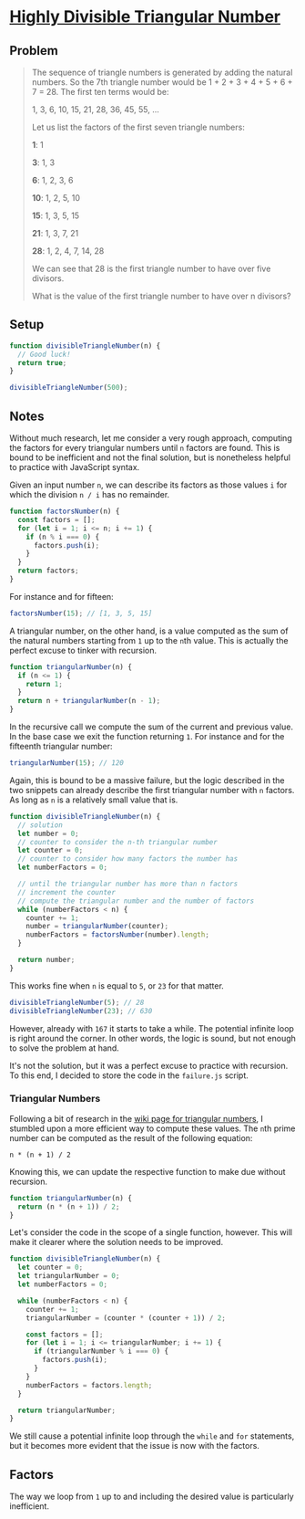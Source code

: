 # [Highly Divisible Triangular Number](https://www.freecodecamp.org/learn/coding-interview-prep/project-euler/problem-12-highly-divisible-triangular-number)

## Problem

> The sequence of triangle numbers is generated by adding the natural numbers. So the 7th triangle number would be 1 + 2 + 3 + 4 + 5 + 6 + 7 = 28. The first ten terms would be:
>
> 1, 3, 6, 10, 15, 21, 28, 36, 45, 55, ...
>
> Let us list the factors of the first seven triangle numbers:
>
> **1**: 1
>
> **3**: 1, 3
>
> **6**: 1, 2, 3, 6
>
> **10**: 1, 2, 5, 10
>
> **15**: 1, 3, 5, 15
>
> **21**: 1, 3, 7, 21
>
> **28**: 1, 2, 4, 7, 14, 28
>
> We can see that 28 is the first triangle number to have over five divisors.
>
> What is the value of the first triangle number to have over n divisors?

## Setup

```js
function divisibleTriangleNumber(n) {
  // Good luck!
  return true;
}

divisibleTriangleNumber(500);
```

## Notes

Without much research, let me consider a very rough approach, computing the factors for every triangular numbers until `n` factors are found. This is bound to be inefficient and not the final solution, but is nonetheless helpful to practice with JavaScript syntax.

Given an input number `n`, we can describe its factors as those values `i` for which the division `n / i` has no remainder.

```js
function factorsNumber(n) {
  const factors = [];
  for (let i = 1; i <= n; i += 1) {
    if (n % i === 0) {
      factors.push(i);
    }
  }
  return factors;
}
```

For instance and for fifteen:

```js
factorsNumber(15); // [1, 3, 5, 15]
```

A triangular number, on the other hand, is a value computed as the sum of the natural numbers starting from `1` up to the `n`th value. This is actually the perfect excuse to tinker with recursion.

```js
function triangularNumber(n) {
  if (n <= 1) {
    return 1;
  }
  return n + triangularNumber(n - 1);
}
```

In the recursive call we compute the sum of the current and previous value. In the base case we exit the function returning `1`. For instance and for the fifteenth triangular number:

```js
triangularNumber(15); // 120
```

Again, this is bound to be a massive failure, but the logic described in the two snippets can already describe the first triangular number with `n` factors. As long as `n` is a relatively small value that is.

```js
function divisibleTriangleNumber(n) {
  // solution
  let number = 0;
  // counter to consider the n-th triangular number
  let counter = 0;
  // counter to consider how many factors the number has
  let numberFactors = 0;

  // until the triangular number has more than n factors
  // increment the counter
  // compute the triangular number and the number of factors
  while (numberFactors < n) {
    counter += 1;
    number = triangularNumber(counter);
    numberFactors = factorsNumber(number).length;
  }

  return number;
}
```

This works fine when `n` is equal to `5`, or `23` for that matter.

```js
divisibleTriangleNumber(5); // 28
divisibleTriangleNumber(23); // 630
```

However, already with `167` it starts to take a while. The potential infinite loop is right around the corner. In other words, the logic is sound, but not enough to solve the problem at hand.

It's not the solution, but it was a perfect excuse to practice with recursion. To this end, I decided to store the code in the `failure.js` script.

### Triangular Numbers

Following a bit of research in the [wiki page for triangular numbers](https://en.wikipedia.org/wiki/Triangular_number), I stumbled upon a more efficient way to compute these values. The `n`th prime number can be computed as the result of the following equation:

```code
n * (n + 1) / 2
```

Knowing this, we can update the respective function to make due without recursion.

```js
function triangularNumber(n) {
  return (n * (n + 1)) / 2;
}
```

Let's consider the code in the scope of a single function, however. This will make it clearer where the solution needs to be improved.

```js
function divisibleTriangleNumber(n) {
  let counter = 0;
  let triangularNumber = 0;
  let numberFactors = 0;

  while (numberFactors < n) {
    counter += 1;
    triangularNumber = (counter * (counter + 1)) / 2;

    const factors = [];
    for (let i = 1; i <= triangularNumber; i += 1) {
      if (triangularNumber % i === 0) {
        factors.push(i);
      }
    }
    numberFactors = factors.length;
  }

  return triangularNumber;
}
```

We still cause a potential infinite loop through the `while` and `for` statements, but it becomes more evident that the issue is now with the factors.

## Factors

The way we loop from `1` up to and including the desired value is particularly inefficient.
